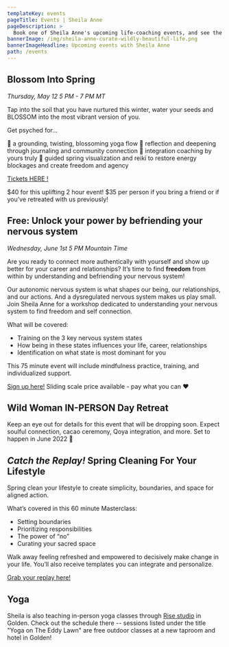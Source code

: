 ```yaml
---
templateKey: events
pageTitle: Events | Sheila Anne
pageDescription: >
  Book one of Sheila Anne's upcoming life-coaching events, and see the schedule for future programs being offered. Don't miss out!
bannerImage: /img/sheila-anne-curate-wildly-beautiful-life.png
bannerImageHeadline: Upcoming events with Sheila Anne
path: /events
---
```


## Blossom Into Spring

_Thursday, May 12_
_5 PM - 7 PM MT_

Tap into the soil that you have nurtured this winter, water your seeds and BLOSSOM into the most vibrant version of you.

Get psyched for…

🌼 a grounding, twisting, blossoming yoga flow
📘 reflection and deepening through journaling and community connection
💛 integration coaching by yours truly
🙏 guided spring visualization and reiki to restore energy blockages and create freedom and agency

[Tickets HERE !](https://sheilaanne.us17.list-manage.com/track/click?u=50cd8d2646515331acfa0d482&id=80cccf7871&e=67b6a3512b)

$40 for this uplifting 2 hour event!
$35 per person if you bring a friend or if you’ve retreated with us previously!

## Free: Unlock your power by befriending your nervous system

_Wednesday, June 1st_
_5 PM Mountain Time_

Are you ready to connect more authentically with yourself and show up better for your career and relationships? It’s time to find **freedom** from within by understanding and befriending your nervous system!

Our autonomic nervous system is what shapes our being, our relationships, and our actions. And a dysregulated nervous system makes us play small. Join Sheila Anne for a workshop dedicated to understanding your nervous system to find freedom and self connection.

What will be covered:

- Training on the 3 key nervous system states
- How being in these states influences your life, career, relationships
- Identification on what state is most dominant for you

This 75 minute event will include mindfulness practice, training, and individualized support.

[Sign up here!](https://square.link/u/TtbYJNnH) Sliding scale price available - pay what you can ❤️

## Wild Woman IN-PERSON Day Retreat

Keep an eye out for details for this event that will be dropping soon. Expect soulful connection, cacao ceremony, Qoya integration, and more. Set to happen in June 2022 🦁

## _Catch the Replay!_ Spring Cleaning For Your Lifestyle

Spring clean your lifestyle to create simplicity, boundaries, and space for aligned action.

What’s covered in this 60 minute Masterclass:

- Setting boundaries
- Prioritizing responsibilities
- The power of “no”
- Curating your sacred space

Walk away feeling refreshed and empowered to decisively make change in your life. You’ll also receive templates you can integrate and personalize.

[Grab your replay here!](https://checkout.square.site/buy/37FRUYMUV42JSOLLJIRW2LOA)

## Yoga

Sheila is also teaching in-person yoga classes through [Rise studio](https://www.risegolden.com/) in Golden. Check out the schedule there -- sessions listed under the title "Yoga on The Eddy Lawn" are free outdoor classes at a new taproom and hotel in Golden!
